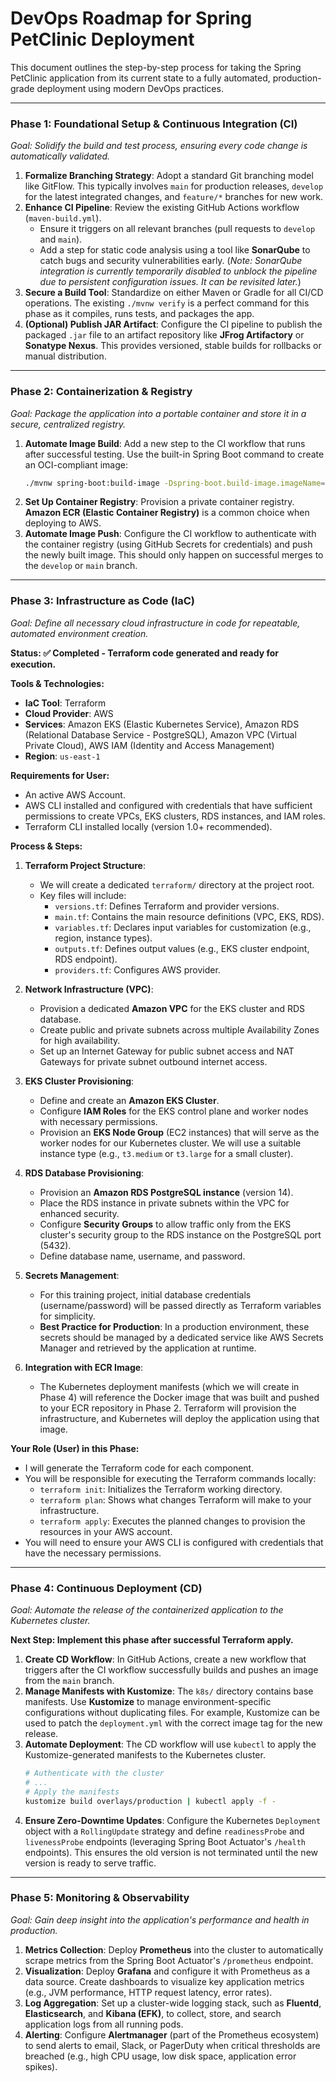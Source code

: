 # DevOps Roadmap for Spring PetClinic Deployment

This document outlines the step-by-step process for taking the Spring PetClinic application from its current state to a fully automated, production-grade deployment using modern DevOps practices.

---

### **Phase 1: Foundational Setup & Continuous Integration (CI)**

*Goal: Solidify the build and test process, ensuring every code change is automatically validated.*

1.  **Formalize Branching Strategy**: Adopt a standard Git branching model like GitFlow. This typically involves `main` for production releases, `develop` for the latest integrated changes, and `feature/*` branches for new work.
2.  **Enhance CI Pipeline**: Review the existing GitHub Actions workflow (`maven-build.yml`).
    *   Ensure it triggers on all relevant branches (pull requests to `develop` and `main`).
    *   Add a step for static code analysis using a tool like **SonarQube** to catch bugs and security vulnerabilities early. (*Note: SonarQube integration is currently temporarily disabled to unblock the pipeline due to persistent configuration issues. It can be revisited later.*)
3.  **Secure a Build Tool**: Standardize on either Maven or Gradle for all CI/CD operations. The existing `./mvnw verify` is a perfect command for this phase as it compiles, runs tests, and packages the app.
4.  **(Optional) Publish JAR Artifact**: Configure the CI pipeline to publish the packaged `.jar` file to an artifact repository like **JFrog Artifactory** or **Sonatype Nexus**. This provides versioned, stable builds for rollbacks or manual distribution.

---

### **Phase 2: Containerization & Registry**

*Goal: Package the application into a portable container and store it in a secure, centralized registry.*

1.  **Automate Image Build**: Add a new step to the CI workflow that runs after successful testing. Use the built-in Spring Boot command to create an OCI-compliant image:
    ```bash
    ./mvnw spring-boot:build-image -Dspring-boot.build-image.imageName=your-registry/petclinic:${GITHUB_SHA}
    ```
2.  **Set Up Container Registry**: Provision a private container registry. **Amazon ECR (Elastic Container Registry)** is a common choice when deploying to AWS.
3.  **Automate Image Push**: Configure the CI workflow to authenticate with the container registry (using GitHub Secrets for credentials) and push the newly built image. This should only happen on successful merges to the `develop` or `main` branch.

---

### **Phase 3: Infrastructure as Code (IaC)**

*Goal: Define all necessary cloud infrastructure in code for repeatable, automated environment creation.*

**Status: ✅ Completed - Terraform code generated and ready for execution.**

**Tools & Technologies:**
*   **IaC Tool**: Terraform
*   **Cloud Provider**: AWS
*   **Services**: Amazon EKS (Elastic Kubernetes Service), Amazon RDS (Relational Database Service - PostgreSQL), Amazon VPC (Virtual Private Cloud), AWS IAM (Identity and Access Management)
*   **Region**: `us-east-1`

**Requirements for User:**
*   An active AWS Account.
*   AWS CLI installed and configured with credentials that have sufficient permissions to create VPCs, EKS clusters, RDS instances, and IAM roles.
*   Terraform CLI installed locally (version 1.0+ recommended).

**Process & Steps:**

1.  **Terraform Project Structure**:
    *   We will create a dedicated `terraform/` directory at the project root.
    *   Key files will include:
        *   `versions.tf`: Defines Terraform and provider versions.
        *   `main.tf`: Contains the main resource definitions (VPC, EKS, RDS).
        *   `variables.tf`: Declares input variables for customization (e.g., region, instance types).
        *   `outputs.tf`: Defines output values (e.g., EKS cluster endpoint, RDS endpoint).
        *   `providers.tf`: Configures AWS provider.

2.  **Network Infrastructure (VPC)**:
    *   Provision a dedicated **Amazon VPC** for the EKS cluster and RDS database.
    *   Create public and private subnets across multiple Availability Zones for high availability.
    *   Set up an Internet Gateway for public subnet access and NAT Gateways for private subnet outbound internet access.

3.  **EKS Cluster Provisioning**:
    *   Define and create an **Amazon EKS Cluster**.
    *   Configure **IAM Roles** for the EKS control plane and worker nodes with necessary permissions.
    *   Provision an **EKS Node Group** (EC2 instances) that will serve as the worker nodes for our Kubernetes cluster. We will use a suitable instance type (e.g., `t3.medium` or `t3.large` for a small cluster).

4.  **RDS Database Provisioning**:
    *   Provision an **Amazon RDS PostgreSQL instance** (version 14).
    *   Place the RDS instance in private subnets within the VPC for enhanced security.
    *   Configure **Security Groups** to allow traffic only from the EKS cluster's security group to the RDS instance on the PostgreSQL port (5432).
    *   Define database name, username, and password.

5.  **Secrets Management**:
    *   For this training project, initial database credentials (username/password) will be passed directly as Terraform variables for simplicity.
    *   **Best Practice for Production**: In a production environment, these secrets should be managed by a dedicated service like AWS Secrets Manager and retrieved by the application at runtime.

6.  **Integration with ECR Image**:
    *   The Kubernetes deployment manifests (which we will create in Phase 4) will reference the Docker image that was built and pushed to your ECR repository in Phase 2. Terraform will provision the infrastructure, and Kubernetes will deploy the application using that image.

**Your Role (User) in this Phase:**
*   I will generate the Terraform code for each component.
*   You will be responsible for executing the Terraform commands locally:
    *   `terraform init`: Initializes the Terraform working directory.
    *   `terraform plan`: Shows what changes Terraform will make to your infrastructure.
    *   `terraform apply`: Executes the planned changes to provision the resources in your AWS account.
*   You will need to ensure your AWS CLI is configured with credentials that have the necessary permissions.

---

### **Phase 4: Continuous Deployment (CD)**

*Goal: Automate the release of the containerized application to the Kubernetes cluster.*

**Next Step: Implement this phase after successful Terraform apply.**

1.  **Create CD Workflow**: In GitHub Actions, create a new workflow that triggers after the CI workflow successfully builds and pushes an image from the `main` branch.
2.  **Manage Manifests with Kustomize**: The `k8s/` directory contains base manifests. Use **Kustomize** to manage environment-specific configurations without duplicating files. For example, Kustomize can be used to patch the `deployment.yml` with the correct image tag for the new release.
3.  **Automate Deployment**: The CD workflow will use `kubectl` to apply the Kustomize-generated manifests to the Kubernetes cluster.
    ```bash
    # Authenticate with the cluster
    # ...
    # Apply the manifests
    kustomize build overlays/production | kubectl apply -f -
    ```
4.  **Ensure Zero-Downtime Updates**: Configure the Kubernetes `Deployment` object with a `RollingUpdate` strategy and define `readinessProbe` and `livenessProbe` endpoints (leveraging Spring Boot Actuator's `/health` endpoints). This ensures the old version is not terminated until the new version is ready to serve traffic.

---

### **Phase 5: Monitoring & Observability**

*Goal: Gain deep insight into the application's performance and health in production.*

1.  **Metrics Collection**: Deploy **Prometheus** into the cluster to automatically scrape metrics from the Spring Boot Actuator's `/prometheus` endpoint.
2.  **Visualization**: Deploy **Grafana** and configure it with Prometheus as a data source. Create dashboards to visualize key application metrics (e.g., JVM performance, HTTP request latency, error rates).
3.  **Log Aggregation**: Set up a cluster-wide logging stack, such as **Fluentd**, **Elasticsearch**, and **Kibana (EFK)**, to collect, store, and search application logs from all running pods.
4.  **Alerting**: Configure **Alertmanager** (part of the Prometheus ecosystem) to send alerts to email, Slack, or PagerDuty when critical thresholds are breached (e.g., high CPU usage, low disk space, application error spikes).
